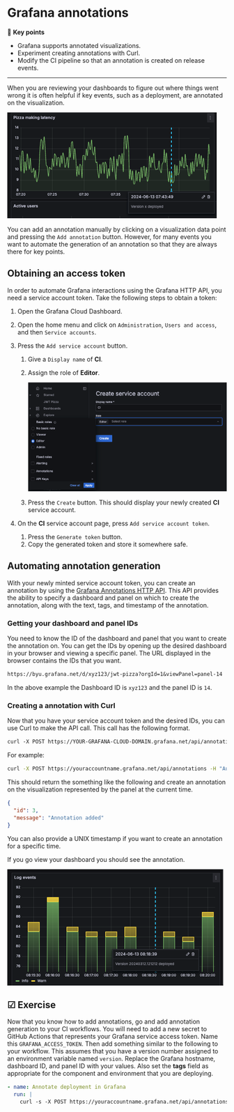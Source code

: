 # Grafana annotations

🔑 **Key points**

- Grafana supports annotated visualizations.
- Experiment creating annotations with Curl.
- Modify the CI pipeline so that an annotation is created on release events.

---

When you are reviewing your dashboards to figure out where things went wrong it is often helpful if key events, such as a deployment, are annotated on the visualization.

![Annotation example](annotationExample.png)

You can add an annotation manually by clicking on a visualization data point and pressing the `Add annotation` button. However, for many events you want to automate the generation of an annotation so that they are always there for key points.

## Obtaining an access token

In order to automate Grafana interactions using the Grafana HTTP API, you need a service account token. Take the following steps to obtain a token:

1. Open the Grafana Cloud Dashboard.
1. Open the home menu and click on `Administration`, `Users and access`, and then `Service accounts`.
1. Press the `Add service account` button.

   1. Give a `Display name` of **CI**.
   1. Assign the role of **Editor**.

      ![Create service account](createServiceAccount.png)

   1. Press the `Create` button. This should display your newly created **CI** service account.

1. On the **CI** service account page, press `Add service account token`.
   1. Press the `Generate token` button.
   1. Copy the generated token and store it somewhere safe.

## Automating annotation generation

With your newly minted service account token, you can create an annotation by using the [Grafana Annotations HTTP API](https://grafana.com/docs/grafana/latest/developers/http_api/annotations/). This API provides the ability to specify a dashboard and panel on which to create the annotation, along with the text, tags, and timestamp of the annotation.

### Getting your dashboard and panel IDs

You need to know the ID of the dashboard and panel that you want to create the annotation on. You can get the IDs by opening up the desired dashboard in your browser and viewing a specific panel. The URL displayed in the browser contains the IDs that you want.

```txt
https://byu.grafana.net/d/xyz123/jwt-pizza?orgId=1&viewPanel=panel-14
```

In the above example the Dashboard ID is `xyz123` and the panel ID is `14`.

### Creating a annotation with Curl

Now that you have your service account token and the desired IDs, you can use Curl to make the API call. This call has the following format.

```txt
curl -X POST https://YOUR-GRAFANA-CLOUD-DOMAIN.grafana.net/api/annotations -H "Authorization: Bearer YOUR-SERVICE-ACCOUNT-TOKEN" -H "Content-Type:application/json" -d '{"dashboardUID":"YOUR-DASHBOARD-ID", "panelId":YOUR-PANEL-ID, "text":"Your annotation text" }'
```

For example:

```sh
curl -X POST https://youraccountname.grafana.net/api/annotations -H "Authorization: Bearer 111111" -H "Content-Type:application/json" -d '{"dashboardUID":"xyz123", "panelId":14, "text":"Version 20240312.121212 deployed" }'
```

This should return the something like the following and create an annotation on the visualization represented by the panel at the current time.

```json
{
  "id": 3,
  "message": "Annotation added"
}
```

You can also provide a UNIX timestamp if you want to create an annotation for a specific time.

If you go view your dashboard you should see the annotation.

![Deployment annotation](deploymentAnnotation.png)

## ☑ Exercise

Now that you know how to add annotations, go and add annotation generation to your CI workflows. You will need to add a new secret to GitHub Actions that represents your Grafana service access token. Name this `GRAFANA_ACCESS_TOKEN`. Then add something similar to the following to your workflow. This assumes that you have a version number assigned to an environment variable named `version`. Replace the Grafana hostname, dashboard ID, and panel ID with your values. Also set the **tags** field as appropriate for the component and environment that you are deploying.

```yml
- name: Annotate deployment in Grafana
  run: |
    curl -s -X POST https://youraccountname.grafana.net/api/annotations -H "Authorization: Bearer ${{ secrets.GRAFANA_ACCESS_TOKEN }}" -H "Content-Type:application/json" -d '{"dashboardUID":"xyz123", "panelId":15, "tags":["backend","production"], "text":"Version '"$version"' deployed" }'
```
